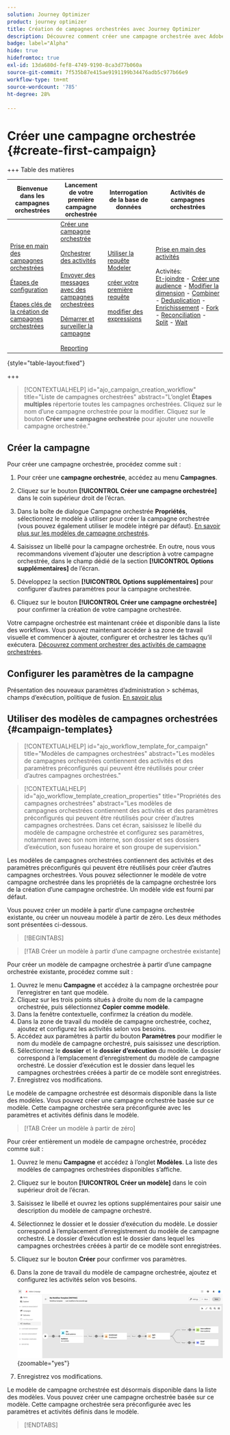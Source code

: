 ```yaml
---
solution: Journey Optimizer
product: journey optimizer
title: Création de campagnes orchestrées avec Journey Optimizer
description: Découvrez comment créer une campagne orchestrée avec Adobe Journey Optimizer
badge: label="Alpha"
hide: true
hidefromtoc: true
exl-id: 13da680d-fef8-4749-9190-8ca3d77b060a
source-git-commit: 7f535b87e415ae9191199b34476adb5c977b66e9
workflow-type: tm+mt
source-wordcount: '785'
ht-degree: 28%

---
```



# Créer une campagne orchestrée {#create-first-campaign}

+++ Table des matières

| Bienvenue dans les campagnes orchestrées | Lancement de votre première campagne orchestrée | Interrogation de la base de données | Activités de campagnes orchestrées |
|---|---|---|---|
| [Prise en main des campagnes orchestrées](gs-orchestrated-campaigns.md)<br/><br/>[Étapes de configuration](configuration-steps.md)<br/><br/>[Étapes clés de la création de campagnes orchestrées](gs-campaign-creation.md) | [Créer une campagne orchestrée](create-orchestrated-campaign.md)<br/><br/>[Orchestrer des activités](orchestrate-activities.md)<br/><br/>[Envoyer des messages avec des campagnes orchestrées](send-messages.md)<br/><br/>[Démarrer et surveiller la campagne](start-monitor-campaigns.md)<br/><br/>[Reporting](reporting-campaigns.md) | [Utiliser la requête Modeler](orchestrated-query-modeler.md)<br/><br/>[créer votre première requête](build-query.md)<br/><br/>[modifier des expressions](edit-expressions.md) | [Prise en main des activités](activities/about-activities.md)<br/><br/>Activités:<br/>[Et-joindre](activities/and-join.md) - [Créer une audience](activities/build-audience.md) - [Modifier la dimension](activities/change-dimension.md) - [Combiner](activities/combine.md) - [Deduplication](activities/deduplication.md) - [Enrichissement](activities/enrichment.md) - [Fork](activities/fork.md) - [Reconciliation](activities/reconciliation.md) - [Split](activities/split.md) - [Wait](activities/wait.md) |

{style="table-layout:fixed"}

+++

>[!CONTEXTUALHELP]
>id="ajo_campaign_creation_workflow"
>title="Liste de campagnes orchestrées"
>abstract="L’onglet **Étapes multiples** répertorie toutes les campagnes orchestrées. Cliquez sur le nom d’une campagne orchestrée pour la modifier. Cliquez sur le bouton **Créer une campagne orchestrée** pour ajouter une nouvelle campagne orchestrée."

## Créer la campagne

Pour créer une campagne orchestrée, procédez comme suit :

1. Pour créer une **campagne orchestrée**, accédez au menu **Campagnes**.

1. Cliquez sur le bouton **[!UICONTROL Créer une campagne orchestrée]** dans le coin supérieur droit de l’écran.

1. Dans la boîte de dialogue Campagne orchestrée **Propriétés**, sélectionnez le modèle à utiliser pour créer la campagne orchestrée (vous pouvez également utiliser le modèle intégré par défaut). [En savoir plus sur les modèles de campagne orchestrés](#campaign-templates).

1. Saisissez un libellé pour la campagne orchestrée. En outre, nous vous recommandons vivement d’ajouter une description à votre campagne orchestrée, dans le champ dédié de la section **[!UICONTROL Options supplémentaires]** de l’écran.

1. Développez la section **[!UICONTROL Options supplémentaires]** pour configurer d’autres paramètres pour la campagne orchestrée.

1. Cliquez sur le bouton **[!UICONTROL Créer une campagne orchestrée]** pour confirmer la création de votre campagne orchestrée.

Votre campagne orchestrée est maintenant créée et disponible dans la liste des workflows. Vous pouvez maintenant accéder à sa zone de travail visuelle et commencer à ajouter, configurer et orchestrer les tâches qu’il exécutera. [Découvrez comment orchestrer des activités de campagne orchestrées](orchestrate-activities.md).

## Configurer les paramètres de la campagne

Présentation des nouveaux paramètres d’administration > schémas, champs d’exécution, politique de fusion. [En savoir plus](configuration-steps.md)

## Utiliser des modèles de campagnes orchestrées {#campaign-templates}

>[!CONTEXTUALHELP]
>id="ajo_workflow_template_for_campaign"
>title="Modèles de campagnes orchestrées"
>abstract="Les modèles de campagnes orchestrées contiennent des activités et des paramètres préconfigurés qui peuvent être réutilisés pour créer d’autres campagnes orchestrées."

>[!CONTEXTUALHELP]
>id="ajo_workflow_template_creation_properties"
>title="Propriétés des campagnes orchestrées"
>abstract="Les modèles de campagnes orchestrées contiennent des activités et des paramètres préconfigurés qui peuvent être réutilisés pour créer d’autres campagnes orchestrées. Dans cet écran, saisissez le libellé du modèle de campagne orchestrée et configurez ses paramètres, notamment avec son nom interne, son dossier et ses dossiers d’exécution, son fuseau horaire et son groupe de supervision."

Les modèles de campagnes orchestrées contiennent des activités et des paramètres préconfigurés qui peuvent être réutilisés pour créer d’autres campagnes orchestrées. Vous pouvez sélectionner le modèle de votre campagne orchestrée dans les propriétés de la campagne orchestrée lors de la création d’une campagne orchestrée. Un modèle vide est fourni par défaut.

Vous pouvez créer un modèle à partir d’une campagne orchestrée existante, ou créer un nouveau modèle à partir de zéro. Les deux méthodes sont présentées ci-dessous.

>[!BEGINTABS]

>[!TAB Créer un modèle à partir d’une campagne orchestrée existante]

Pour créer un modèle de campagne orchestrée à partir d’une campagne orchestrée existante, procédez comme suit :

1. Ouvrez le menu **Campagne** et accédez à la campagne orchestrée pour l’enregistrer en tant que modèle.
1. Cliquez sur les trois points situés à droite du nom de la campagne orchestrée, puis sélectionnez **Copier comme modèle**.
1. Dans la fenêtre contextuelle, confirmez la création du modèle.
1. Dans la zone de travail du modèle de campagne orchestrée, cochez, ajoutez et configurez les activités selon vos besoins.
1. Accédez aux paramètres à partir du bouton **Paramètres** pour modifier le nom du modèle de campagne orchestré, puis saisissez une description.
1. Sélectionnez le **dossier** et le **dossier d’exécution** du modèle. Le dossier correspond à l’emplacement d’enregistrement du modèle de campagne orchestré. Le dossier d’exécution est le dossier dans lequel les campagnes orchestrées créées à partir de ce modèle sont enregistrées.
1. Enregistrez vos modifications.

Le modèle de campagne orchestrée est désormais disponible dans la liste des modèles. Vous pouvez créer une campagne orchestrée basée sur ce modèle. Cette campagne orchestrée sera préconfigurée avec les paramètres et activités définis dans le modèle.


>[!TAB Créer un modèle à partir de zéro]


Pour créer entièrement un modèle de campagne orchestrée, procédez comme suit :

1. Ouvrez le menu **Campagne** et accédez à l’onglet **Modèles**. La liste des modèles de campagnes orchestrées disponibles s’affiche.
1. Cliquez sur le bouton **[!UICONTROL Créer un modèle]** dans le coin supérieur droit de l’écran.
1. Saisissez le libellé et ouvrez les options supplémentaires pour saisir une description du modèle de campagne orchestré.
1. Sélectionnez le dossier et le dossier d’exécution du modèle. Le dossier correspond à l’emplacement d’enregistrement du modèle de campagne orchestré. Le dossier d’exécution est le dossier dans lequel les campagnes orchestrées créées à partir de ce modèle sont enregistrées.
1. Cliquez sur le bouton **Créer** pour confirmer vos paramètres.
1. Dans la zone de travail du modèle de campagne orchestrée, ajoutez et configurez les activités selon vos besoins.

   ![](assets/wf-template-activities.png){zoomable="yes"}

1. Enregistrez vos modifications.

Le modèle de campagne orchestrée est désormais disponible dans la liste des modèles. Vous pouvez créer une campagne orchestrée basée sur ce modèle. Cette campagne orchestrée sera préconfigurée avec les paramètres et activités définis dans le modèle.

>[!ENDTABS]
